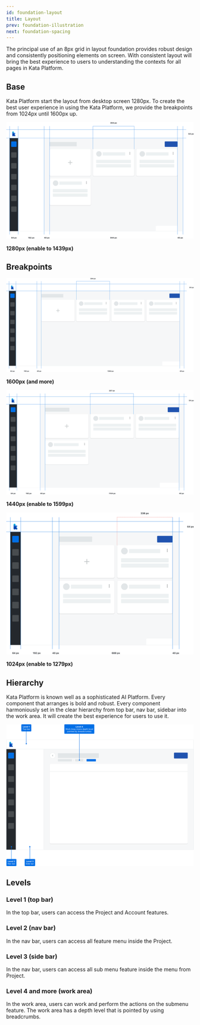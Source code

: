 ```yaml
---
id: foundation-layout
title: Layout
prev: foundation-illustration
next: foundation-spacing
---
```


<text-primary>

The principal use of an 8px grid in layout foundation provides robust design and consistently positioning elements on screen. With consistent layout will bring the best experience to users to understanding the contexts for all pages in Kata Platform.

</text-primary>

## Base

Kata Platform start the layout from desktop screen 1280px. To create the best user experience in using the Kata Platform, we provide the breakpoints from 1024px until 1600px up.

![base-1280-px-2-x](../../assets/images/design/foundation/base-1280-px-2-x.png)

**1280px (enable to 1439px)**

## Breakpoints

![breakpoints-1600-px-2-x](../../assets/images/design/foundation/breakpoints-1600-px-2-x.png)

**1600px (and more)**

![breakpoints-1440-px-2-x](../../assets/images/design/foundation/breakpoints-1440-px-2-x.png)

**1440px (enable to 1599px)**

![breakpoints-1024-px-2-x](../../assets/images/design/foundation/breakpoints-1024-px-2-x.png)

**1024px (enable to 1279px)**

## Hierarchy

Kata Platform is known well as a sophisticated AI Platform. Every component that arranges is bold and robust. Every component harmoniously set in the clear hierarchy from top bar, nav bar, sidebar into the work area. It will create the best experience for users to use it.

![hierarchy-layout-2-x](../../assets/images/design/foundation/hierarchy-layout-2-x.png)

## Levels

### Level 1 (top bar)

In the top bar, users can access the Project and Account features.

### Level 2 (nav bar)

In the nav bar, users can access all feature menu inside the Project.

### Level 3 (side bar)

In the nav bar, users can access all sub menu feature inside the menu from Project.

### Level 4 and more (work area)

In the work area, users can work and perform the actions on the submenu feature. The work area has a depth level that is pointed by using breadcrumbs.
